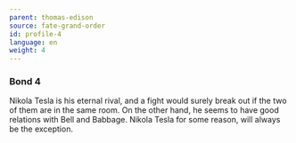 ```yaml
---
parent: thomas-edison
source: fate-grand-order
id: profile-4
language: en
weight: 4
---
```


### Bond 4

Nikola Tesla is his eternal rival, and a fight would surely break out if the two of them are in the same room.
On the other hand, he seems to have good relations with Bell and Babbage.
Nikola Tesla for some reason, will always be the exception.
